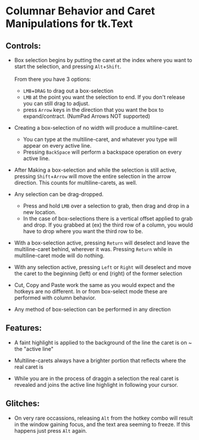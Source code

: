 # Columnar Behavior and Caret Manipulations for tk.Text

## Controls:

- Box selection begins by putting the caret at the index where you want to start the selection, and pressing `Alt`+`Shift`. <br/><br/>From there you have 3 options:
    - `LMB`+`DRAG` to drag out a box-selection
    - `LMB` at the point you want the selection to end. If you don't release you can still drag to adjust.
    - press `Arrow` keys in the direction that you want the box to expand/contract. (NumPad Arrows NOT supported)

- Creating a box-selection of no width will produce a multiline-caret. 
    - You can type at the multiline-caret, and whatever you type will appear on every active line. 
    - Pressing `BackSpace` will perform a backspace operation on every active line.

- After Making a box-selection and while the selection is still active, pressing `Shift`+`Arrow` will move the entire selection in the arrow direction. This counts for multiline-carets, as well.

- Any selection can be drag-dropped. 
    - Press and hold `LMB` over a selection to grab, then drag and drop in a new location. 
    - In the case of box-selections there is a vertical offset applied to grab and drop. If you grabbed at (ex) the third row of a column, you would have to drop where you want the third row to be.
    
- With a box-selection active, pressing `Return` will deselect and leave the multiline-caret behind, wherever it was. Pressing `Return` while in multiline-caret mode will do nothing.

- With any selection active, pressing `Left` or `Right` will deselect and move the caret to the beginning (left) or end (right) of the former selection

- Cut, Copy and Paste work the same as you would expect and the hotkeys are no different. In or from box-select mode these are performed with column behavior.

- Any method of box-selection can be performed in any direction

## Features:

- A faint highlight is applied to the background of the line the caret is on ~ the "active line"

- Multiline-carets always have a brighter portion that reflects where the real caret is

- While you are in the process of draggin a selection the real caret is revealed and joins the active line highlight in following your cursor.

## Glitches:

- On very rare occassions, releasing `Alt` from the hotkey combo will result in the window gaining focus, and the text area seeming to freeze. If this happens just press `Alt` again.
